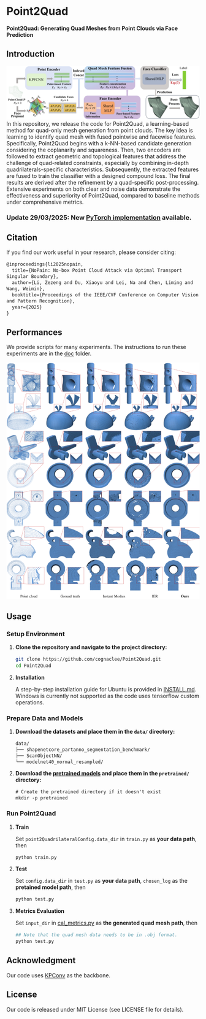 # Point2Quad
**Point2Quad: Generating Quad Meshes from Point Clouds via Face Prediction**

## Introduction
![Full pipeline of our Point2Quad](assets/pipeline.png)
In this repository, we release the code for Point2Quad, a learning-based method for quad-only mesh generation from point clouds. The key idea is learning to identify quad mesh with fused pointwise and facewise features. Specifically, Point2Quad begins with a k-NN-based candidate generation considering the coplanarity and squareness. Then, two encoders are followed to extract geometric and topological features that address the challenge of quad-related constraints, especially by combining in-depth quadrilaterals-specific characteristics. Subsequently, the extracted features are fused to train the classifier with a designed compound loss. The final results are derived after the refinement by a quad-specific post-processing. Extensive experiments on both clear and noise data demonstrate the effectiveness and superiority of Point2Quad, compared to baseline methods under comprehensive metrics. 

### Update 29/03/2025: New [PyTorch implementation](https://github.com/cognaclee/Point2Quad) available. 


## Citation
If you find our work useful in your research, please consider citing:

```
@inproceedings{li2025nopain,
  title={NoPain: No-box Point Cloud Attack via Optimal Transport Singular Boundary},
  author={Li, Zezeng and Du, Xiaoyu and Lei, Na and Chen, Liming and Wang, Weimin},
  booktitle={Proceedings of the IEEE/CVF Conference on Computer Vision and Pattern Recognition},
  year={2025}
}
```


## Performances

We provide scripts for many experiments. The instructions to run these experiments are in the [doc](./doc) folder.

![qualitative.png](assets/qualitative.png)


## Usage

### Setup Environment


1. **Clone the repository and navigate to the project directory:**

   ```bash
   git clone https://github.com/cognaclee/Point2Quad.git
   cd Point2Quad
   ```
2. **Installation**

   A step-by-step installation guide for Ubuntu is provided in [INSTALL.md](./INSTALL.md). Windows is currently 
not supported as the code uses tensorflow custom operations.


### Prepare Data and Models

1. **Download the datasets and place them in the `data/` directory:**

	```
	data/
	├── shapenetcore_partanno_segmentation_benchmark/
	├── ScanObjectNN/
	└── modelnet40_normal_resampled/
	```
2. **Download the [pretrained models](https://drive.google.com/drive/folders/1K0i1Q-77maDBT03fSGRQzHXA1bvgNSD5?usp=drive_link) and place them in the `pretrained/` directory:**
	```
	# Create the pretrained directory if it doesn't exist
	mkdir -p pretrained
	```

### Run Point2Quad
1. **Train**
   
   Set ```point2QuadrilateralConfig.data_dir``` in ```train.py``` as **your data path**, then
   
	```bash
	python train.py
	```
3. **Test**
   
   Set ```config.data_dir``` in ```test.py``` as **your data path**, ```chosen_log``` as the **pretained model path**, then
   
	```bash
	python test.py
	```
 3. **Metrics Evaluation**
   
    Set ```input_dir``` in [cal_metrics.py](./utils/cal_metrics.py) as **the generated quad mesh path**, then
   
	```bash
	## Note that the quad mesh data needs to be in .obj format.
	python test.py
	```

## Acknowledgment

Our code uses <a href="https://github.com/HuguesTHOMAS/KPConv">KPConv</a> as the backbone.

## License
Our code is released under MIT License (see LICENSE file for details).

